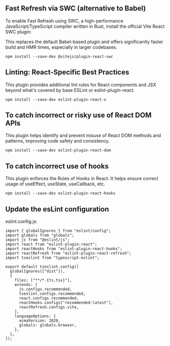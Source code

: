 ## Fast Refresh via SWC (alternative to Babel)

To enable Fast Refresh using SWC, a high-performance JavaScript/TypeScript compiler written in Rust, install the official Vite React SWC plugin:

This replaces the default Babel-based plugin and offers significantly faster build and HMR times, especially in larger codebases.

```
npm install --save-dev @vitejs/plugin-react-swc
```

## Linting: React-Specific Best Practices

This plugin provides additional lint rules for React components and JSX beyond what's covered by base ESLint or eslint-plugin-react.

```
npm install --save-dev eslint-plugin-react-x
```

## To catch incorrect or risky use of React DOM APIs

This plugin helps identify and prevent misuse of React DOM methods and patterns, improving code safety and consistency.

```
npm install --save-dev eslint-plugin-react-dom
```

## To catch incorrect use of hooks

This plugin enforces the Rules of Hooks in React. It helps ensure correct usage of useEffect, useState, useCallback, etc.

```
npm install --save-dev eslint-plugin-react-hooks
```

## Update the esLint configuration

eslint.config.js:

```
import { globalIgnores } from "eslint/config";
import globals from "globals";
import js from "@eslint/js";
import react from "eslint-plugin-react";
import reactHooks from "eslint-plugin-react-hooks";
import reactRefresh from "eslint-plugin-react-refresh";
import tseslint from "typescript-eslint";

export default tseslint.config([
  globalIgnores(["dist"]),
  {
    files: ["**/*.{ts,tsx}"],
    extends: [
      js.configs.recommended,
      tseslint.configs.recommended,
      react.configs.recommended,
      reactHooks.configs["recommended-latest"],
      reactRefresh.configs.vite,
    ],
    languageOptions: {
      ecmaVersion: 2020,
      globals: globals.browser,
    },
  },
]);


```
